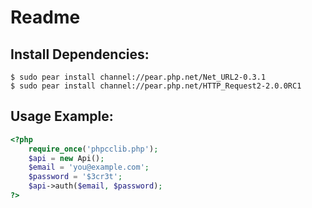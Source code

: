 Readme
======

Install Dependencies:
---------------------
	$ sudo pear install channel://pear.php.net/Net_URL2-0.3.1
	$ sudo pear install channel://pear.php.net/HTTP_Request2-2.0.0RC1

Usage Example:
--------------
```php
<?php
	require_once('phpcclib.php');
	$api = new Api();
	$email = 'you@example.com';
	$password = '$3cr3t';
	$api->auth($email, $password);
?>
```